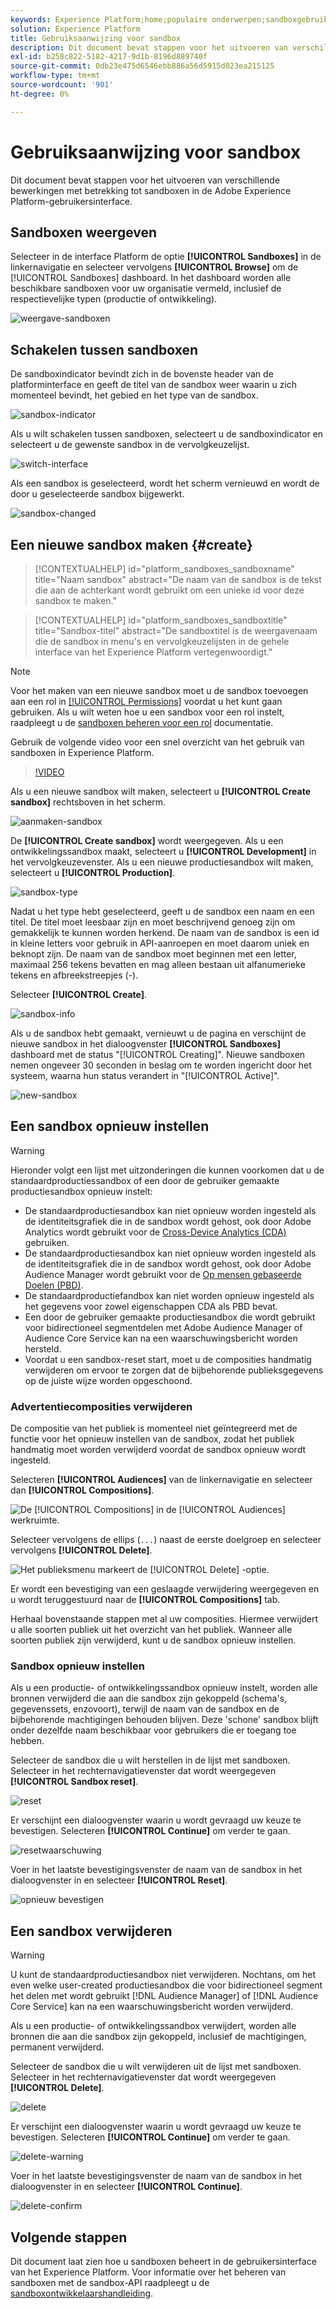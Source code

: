 ```yaml
---
keywords: Experience Platform;home;populaire onderwerpen;sandboxgebruikersgids;sandboxhulplijn
solution: Experience Platform
title: Gebruiksaanwijzing voor sandbox
description: Dit document bevat stappen voor het uitvoeren van verschillende bewerkingen met betrekking tot sandboxen in de Adobe Experience Platform-gebruikersinterface.
exl-id: b258c822-5182-4217-9d1b-8196d889740f
source-git-commit: 0db23e475d6546ebb886a56d5915d023ea215125
workflow-type: tm+mt
source-wordcount: '901'
ht-degree: 0%

---
```


# Gebruiksaanwijzing voor sandbox

Dit document bevat stappen voor het uitvoeren van verschillende bewerkingen met betrekking tot sandboxen in de Adobe Experience Platform-gebruikersinterface.

## Sandboxen weergeven

Selecteer in de interface Platform de optie **[!UICONTROL Sandboxes]** in de linkernavigatie en selecteer vervolgens **[!UICONTROL Browse]** om de [!UICONTROL Sandboxes] dashboard. In het dashboard worden alle beschikbare sandboxen voor uw organisatie vermeld, inclusief de respectievelijke typen (productie of ontwikkeling).

![weergave-sandboxen](../images/ui/view-sandboxes.png)

## Schakelen tussen sandboxen

De sandboxindicator bevindt zich in de bovenste header van de platforminterface en geeft de titel van de sandbox weer waarin u zich momenteel bevindt, het gebied en het type van de sandbox.

![sandbox-indicator](../images/ui/sandbox-indicator.png)

Als u wilt schakelen tussen sandboxen, selecteert u de sandboxindicator en selecteert u de gewenste sandbox in de vervolgkeuzelijst.

![switch-interface](../images/ui/switcher-interface.png)

Als een sandbox is geselecteerd, wordt het scherm vernieuwd en wordt de door u geselecteerde sandbox bijgewerkt.

![sandbox-changed](../images/ui/sandbox-switched.png)

## Een nieuwe sandbox maken {#create}

>[!CONTEXTUALHELP]
>id="platform_sandboxes_sandboxname"
>title="Naam sandbox"
>abstract="De naam van de sandbox is de tekst die aan de achterkant wordt gebruikt om een unieke id voor deze sandbox te maken."

>[!CONTEXTUALHELP]
>id="platform_sandboxes_sandboxtitle"
>title="Sandbox-titel"
>abstract="De sandboxtitel is de weergavenaam die de sandbox in menu&#39;s en vervolgkeuzelijsten in de gehele interface van het Experience Platform vertegenwoordigt."

>[!NOTE]
>
>Voor het maken van een nieuwe sandbox moet u de sandbox toevoegen aan een rol in [[!UICONTROL Permissions]](../../access-control/abac/ui/permissions.md) voordat u het kunt gaan gebruiken. Als u wilt weten hoe u een sandbox voor een rol instelt, raadpleegt u de [sandboxen beheren voor een rol](../../access-control/abac/ui/permissions.md#managing-sandboxes-for-role) documentatie.

Gebruik de volgende video voor een snel overzicht van het gebruik van sandboxen in Experience Platform.

>[!VIDEO](https://video.tv.adobe.com/v/29838/?quality=12&learn=on)

Als u een nieuwe sandbox wilt maken, selecteert u **[!UICONTROL Create sandbox]** rechtsboven in het scherm.

![aanmaken-sandbox](../images/ui/create-sandbox.png)

De **[!UICONTROL Create sandbox]** wordt weergegeven. Als u een ontwikkelingssandbox maakt, selecteert u **[!UICONTROL Development]** in het vervolgkeuzevenster. Als u een nieuwe productiesandbox wilt maken, selecteert u **[!UICONTROL Production]**.

![sandbox-type](../images/ui/sandbox-type.png)

Nadat u het type hebt geselecteerd, geeft u de sandbox een naam en een titel. De titel moet leesbaar zijn en moet beschrijvend genoeg zijn om gemakkelijk te kunnen worden herkend. De naam van de sandbox is een id in kleine letters voor gebruik in API-aanroepen en moet daarom uniek en beknopt zijn. De naam van de sandbox moet beginnen met een letter, maximaal 256 tekens bevatten en mag alleen bestaan uit alfanumerieke tekens en afbreekstreepjes (-).

Selecteer **[!UICONTROL Create]**.

![sandbox-info](../images/ui/sandbox-info.png)

Als u de sandbox hebt gemaakt, vernieuwt u de pagina en verschijnt de nieuwe sandbox in het dialoogvenster **[!UICONTROL Sandboxes]** dashboard met de status &quot;[!UICONTROL Creating]&quot;. Nieuwe sandboxen nemen ongeveer 30 seconden in beslag om te worden ingericht door het systeem, waarna hun status verandert in &quot;[!UICONTROL Active]&quot;.

![new-sandbox](../images/ui/new-sandbox.png)

## Een sandbox opnieuw instellen

>[!WARNING]
>
>Hieronder volgt een lijst met uitzonderingen die kunnen voorkomen dat u de standaardproductiessandbox of een door de gebruiker gemaakte productiesandbox opnieuw instelt:
>* De standaardproductiesandbox kan niet opnieuw worden ingesteld als de identiteitsgrafiek die in de sandbox wordt gehost, ook door Adobe Analytics wordt gebruikt voor de [Cross-Device Analytics (CDA)](https://experienceleague.adobe.com/docs/analytics/components/cda/overview.html?lang=nl) gebruiken.
>* De standaardproductiesandbox kan niet opnieuw worden ingesteld als de identiteitsgrafiek die in de sandbox wordt gehost, ook door Adobe Audience Manager wordt gebruikt voor de [Op mensen gebaseerde Doelen (PBD)](https://experienceleague.adobe.com/docs/audience-manager/user-guide/features/destinations/people-based/people-based-destinations-overview.html?lang=nl).
>* De standaardproductiefandbox kan niet worden opnieuw ingesteld als het gegevens voor zowel eigenschappen CDA als PBD bevat.
>* Een door de gebruiker gemaakte productiesandbox die wordt gebruikt voor bidirectioneel segmentdelen met Adobe Audience Manager of Audience Core Service kan na een waarschuwingsbericht worden hersteld.
>* Voordat u een sandbox-reset start, moet u de composities handmatig verwijderen om ervoor te zorgen dat de bijbehorende publieksgegevens op de juiste wijze worden opgeschoond.

### Advertentiecomposities verwijderen

De compositie van het publiek is momenteel niet geïntegreerd met de functie voor het opnieuw instellen van de sandbox, zodat het publiek handmatig moet worden verwijderd voordat de sandbox opnieuw wordt ingesteld.

Selecteren **[!UICONTROL Audiences]** van de linkernavigatie en selecteer dan **[!UICONTROL Compositions]**.

![De [!UICONTROL Compositions] in de [!UICONTROL Audiences] werkruimte.](../images/ui/audiences.png)

Selecteer vervolgens de ellips (`...`) naast de eerste doelgroep en selecteer vervolgens **[!UICONTROL Delete]**.

![Het publieksmenu markeert de [!UICONTROL Delete] -optie.](../images/ui/delete-composition.png)

Er wordt een bevestiging van een geslaagde verwijdering weergegeven en u wordt teruggestuurd naar de **[!UICONTROL Compositions]** tab.

Herhaal bovenstaande stappen met al uw composities. Hiermee verwijdert u alle soorten publiek uit het overzicht van het publiek. Wanneer alle soorten publiek zijn verwijderd, kunt u de sandbox opnieuw instellen.

### Sandbox opnieuw instellen

Als u een productie- of ontwikkelingssandbox opnieuw instelt, worden alle bronnen verwijderd die aan die sandbox zijn gekoppeld (schema&#39;s, gegevenssets, enzovoort), terwijl de naam van de sandbox en de bijbehorende machtigingen behouden blijven. Deze &#39;schone&#39; sandbox blijft onder dezelfde naam beschikbaar voor gebruikers die er toegang toe hebben.

Selecteer de sandbox die u wilt herstellen in de lijst met sandboxen. Selecteer in het rechternavigatievenster dat wordt weergegeven **[!UICONTROL Sandbox reset]**.

![reset](../images/ui/reset.png)

Er verschijnt een dialoogvenster waarin u wordt gevraagd uw keuze te bevestigen. Selecteren **[!UICONTROL Continue]** om verder te gaan.

![resetwaarschuwing](../images/ui/reset-warning.png)

Voer in het laatste bevestigingsvenster de naam van de sandbox in het dialoogvenster in en selecteer **[!UICONTROL Reset]**.

![opnieuw bevestigen](../images/ui/reset-confirm.png)

## Een sandbox verwijderen

>[!WARNING]
>
>U kunt de standaardproductiesandbox niet verwijderen. Nochtans, om het even welke user-created productiesandbox die voor bidirectioneel segment het delen met wordt gebruikt [!DNL Audience Manager] of [!DNL Audience Core Service] kan na een waarschuwingsbericht worden verwijderd.

Als u een productie- of ontwikkelingssandbox verwijdert, worden alle bronnen die aan die sandbox zijn gekoppeld, inclusief de machtigingen, permanent verwijderd.

Selecteer de sandbox die u wilt verwijderen uit de lijst met sandboxen. Selecteer in het rechternavigatievenster dat wordt weergegeven **[!UICONTROL Delete]**.

![delete](../images/ui/delete.png)

Er verschijnt een dialoogvenster waarin u wordt gevraagd uw keuze te bevestigen. Selecteren **[!UICONTROL Continue]** om verder te gaan.

![delete-warning](../images/ui/delete-warning.png)

Voer in het laatste bevestigingsvenster de naam van de sandbox in het dialoogvenster in en selecteer  **[!UICONTROL Continue]**.

![delete-confirm](../images/ui/delete-confirm.png)

## Volgende stappen

Dit document laat zien hoe u sandboxen beheert in de gebruikersinterface van het Experience Platform. Voor informatie over het beheren van sandboxen met de sandbox-API raadpleegt u de [sandboxontwikkelaarshandleiding](../api/getting-started.md).
